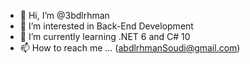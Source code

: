 - 👋 Hi, I’m @3bdlrhman
- 👀 I’m interested in Back-End Development
- 🌱 I’m currently learning .NET 6 and C# 10
- 📫 How to reach me ... (abdlrhmanSoudi@gmail.com)

<!---
3bdlrhman/3bdlrhman is a ✨ special ✨ repository because its `README.md` (this file) appears on your GitHub profile.
You can click the Preview link to take a look at your changes.
--->
